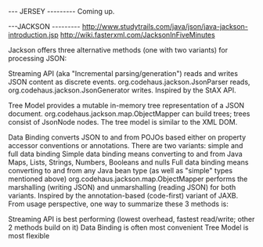 --- JERSEY ---------
Coming up.

---JACKSON ---------
http://www.studytrails.com/java/json/java-jackson-introduction.jsp
http://wiki.fasterxml.com/JacksonInFiveMinutes

Jackson offers three alternative methods (one with two variants) for processing JSON:

Streaming API
(aka "Incremental parsing/generation") reads and writes JSON content as discrete events.
org.codehaus.jackson.JsonParser reads, org.codehaus.jackson.JsonGenerator writes.
Inspired by the StAX API.

Tree Model
provides a mutable in-memory tree representation of a JSON document.
org.codehaus.jackson.map.ObjectMapper can build trees; trees consist of JsonNode nodes.
The tree model is similar to the XML DOM.

Data Binding
converts JSON to and from POJOs based either on property accessor conventions or annotations.
There are two variants: simple and full data binding
Simple data binding means converting to and from Java Maps, Lists, Strings, Numbers, Booleans and nulls
Full data binding means converting to and from any Java bean type (as well as "simple" types mentioned above)
org.codehaus.jackson.map.ObjectMapper performs the marshalling (writing JSON) and unmarshalling (reading JSON) for both variants.
Inspired by the annotation-based (code-first) variant of JAXB.
From usage perspective, one way to summarize these 3 methods is:

Streaming API is best performing (lowest overhead, fastest read/write; other 2 methods build on it)
Data Binding is often most convenient
Tree Model is most flexible